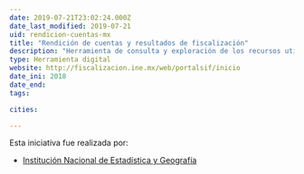 ```yaml
---
date: 2019-07-21T23:02:24.000Z
date_last_modified: 2019-07-21
uid: rendicion-cuentas-mx
title: "Rendición de cuentas y resultados de fiscalización"
description: "Herramienta de consulta y exploración de los recursos utilizados durante el proceso electoral por cada candidato, así como la comparación de candidaturas y la descarga de informes,reportes y monitoreos."
type: Herramienta digital
website: http://fiscalizacion.ine.mx/web/portalsif/inicio
date_ini: 2018
date_end: 
tags:

cities: 

---
```


Esta iniciativa fue realizada por:

- [Institución Nacional de Estadística y Geografía](/i/ine-mx.html)
